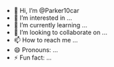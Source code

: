 - 👋 Hi, I’m @Parker10car
- 👀 I’m interested in ...
- 🌱 I’m currently learning ...
- 💞️ I’m looking to collaborate on ...
- 📫 How to reach me ...
- 😄 Pronouns: ...
- ⚡ Fun fact: ...

<!---
Parker10car/Parker10car is a ✨ special ✨ repository because its `README.md` (this file) appears on your GitHub profile.
You can click the Preview link to take a look at your changes.
--->
